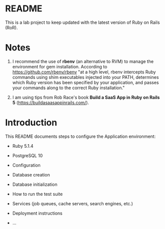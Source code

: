 # README

This is a lab project to keep updated with the latest version of Ruby on Rails (RoR). 

Notes
=====

1. I recommend the use of **rbenv** (an alternative to RVM) to manage the environment for gem installation. According to https://github.com/rbenv/rbenv "at a high level, rbenv intercepts Ruby commands using shim executables injected into your PATH, determines which Ruby version has been specified by your application, and passes your commands along to the correct Ruby installation."

2. I am using tips from Rob Race's book **Build a SaaS App in Ruby on Rails 5** (https://buildasaasappinrails.com/).

Introduction 
=============

This README documents steps to configure the Application environment:

* Ruby 5.1.4

* PostgreSQL 10 

* Configuration

* Database creation

* Database initialization

* How to run the test suite

* Services (job queues, cache servers, search engines, etc.)

* Deployment instructions

* ...


